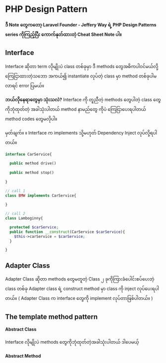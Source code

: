 # PHP Design Pattern

#### ဒီ Note တွေကတော့ Laravel Founder - Jeffery Way ရဲ့ PHP Design Patterns series ကိုကြည့်ပြီး ကောက်နုတ်ထားတဲ့ Cheat Sheet Note ပါ။

## Interface 

Interface ဆိုတာ term လိုမျိုးပဲ class တစ်ခုမှာ ဒီ methods တွေအဓိကပါဝင်မယ်လို့ကြေငြာထားတဲ့သဘော အကယ်၍ instantiate လုပ်တဲ့ class မှာ method တစ်ခုပါမလာရင် error ပြမယ်။

**ဘယ်လိုနေရာတွေမှာ သုံးသလဲ?**
Interface ကို တူညီတဲ့ methods တွေပါတဲ့ class တွေကိုဘုံထုတ်တဲ့ အခါသုံးပါတယ် method နာမည်တွေ ကိုပဲ ကြေငြာပေးရပါတယ် method codes တွေမလိုပါ။ 

မှတ်ချက်။  ။ Interface က implements သို့မဟုတ် Dependency Inject လုပ်လို့ရပါတယ်။

```php
interface CarService{
  
  public method drive()
  
  public method stop()
 
}

// call 1
class BMW implements CarService{
    
}

// call 2
class Lamboginny{

  protected $carService; 
  public function __construct(CarService $carService){
    $this->carService = $carService;
  }

}
```

## Adapter Class

Adapter Class ဆိုတာ methods တွေမတူတဲ့ Class ၂ ခုကိုကြားခံပေါင်းစပ်ပေးတဲ့ class တစ်ခု Adapter class ရဲ့ construct method မှာ class ကို inject လုပ်ပေးရပါတယ်။ 
( Adapter Class က interface တွေကို implement လုပ်တာဖြစ်ပါတယ်။ ) 

## The template method pattern 

#### Abstract Class
Interface လိုမျိုးပဲ methods တွေကိုဘုံထုတ်တဲ့အခါသုံးပါတယ် ဒါပေမယ့် 

#### Abstract Method
